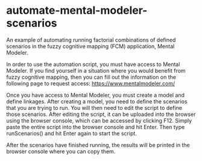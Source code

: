 # automate-mental-modeler-scenarios
An example of automating running factorial combinations of defined scenarios in the fuzzy cognitive mapping (FCM) application, Mental Modeler.

In order to use the automation script, you must have access to Mental Modeler. If you find yourself in a situation where you would benefit from fuzzy cognitive mapping, then you can fill out the information on the following page to request access: https://www.mentalmodeler.com/

Once you have access to Mental Modeler, you must create a model and define linkages.
After creating a model, you need to define the scenarios that you are trying to run.
You will then need to edit the script to define those scenarios.
After editing the script, it can be uploaded into the browser using the browser console, which can be accessed by clicking F12.
Simply paste the entire script into the browser console and hit Enter.
Then type runScenarios() and hit Enter again to start the script.

After the scenarios have finished running, the results will be printed in the browser console where you can copy them.
